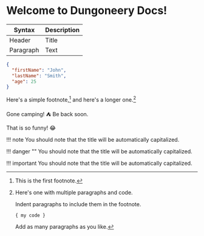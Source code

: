 # Welcome to Dungoneery Docs!
| Syntax | Description |
| --- | ----------- |
| Header | Title |
| Paragraph | Text |
```json
{
  "firstName": "John",
  "lastName": "Smith",
  "age": 25
}
```

Here's a simple footnote,[^1] and here's a longer one.[^bignote]

[^1]: This is the first footnote.

[^bignote]: Here's one with multiple paragraphs and code.

    Indent paragraphs to include them in the footnote.

    `{ my code }`

    Add as many paragraphs as you like.

Gone camping! :tent: Be back soon.

That is so funny! :joy:

!!! note
    You should note that the title will be automatically capitalized.

!!! danger ""
    You should note that the title will be automatically capitalized.

!!! important
    You should note that the title will be automatically capitalized.